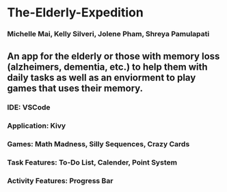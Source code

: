 # The-Elderly-Expedition

### Michelle Mai, Kelly Silveri, Jolene Pham, Shreya Pamulapati

## An app for the elderly or those with memory loss (alzheimers, dementia, etc.) to help them with daily tasks as well as an enviorment to play games that uses their memory.

### IDE: VSCode
### Application: Kivy
### Games: Math Madness, Silly Sequences, Crazy Cards
### Task Features: To-Do List, Calender, Point System
### Activity Features: Progress Bar